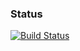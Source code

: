 ### Status
[![Build Status](https://travis-ci.org/b123400/retain-ios.png)](https://travis-ci.org/b123400/retain-ios)
